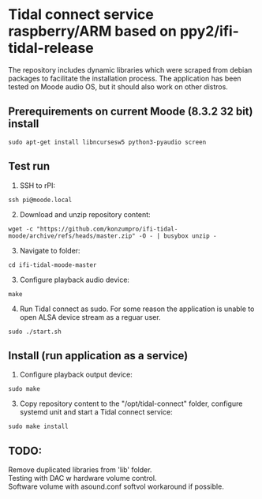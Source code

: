 # Tidal connect service raspberry/ARM based on ppy2/ifi-tidal-release

The repository includes dynamic libraries which were scraped from debian packages to facilitate the installation process.
The application has been tested on Moode audio OS, but it should also work on other distros.

## Prerequirements on current Moode (8.3.2 32 bit) install
``` 
sudo apt-get install libncursesw5 python3-pyaudio screen
```

## Test run
1. SSH to rPI:
``` 
ssh pi@moode.local
```

2. Download and unzip repository content:
```
wget -c "https://github.com/konzumpro/ifi-tidal-moode/archive/refs/heads/master.zip" -O - | busybox unzip -
```

3. Navigate to folder:
```
cd ifi-tidal-moode-master
```

3. Configure playback audio device:
```
make
```

4. Run Tidal connect as sudo. For some reason the application is unable to open ALSA device stream as a reguar user.
```
sudo ./start.sh
```

## Install (run application as a service)
1. Configure playback output device:
```
sudo make
```
3. Copy repository content to the "/opt/tidal-connect" folder, configure systemd unit and start a Tidal connect service:
```
sudo make install
```

## TODO:
Remove duplicated libraries from 'lib' folder.  
Testing with DAC w hardware volume control.  
Software volume with asound.conf softvol workaround if possible.  
